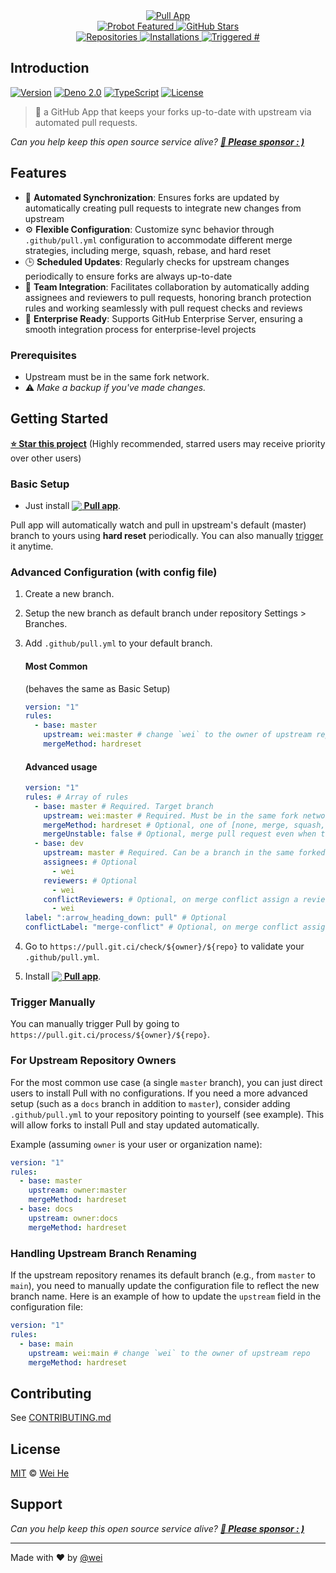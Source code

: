 <!-- deno-fmt-ignore-start -->

<div align="center">

<a href="https://wei.github.io/pull">
  <img src="https://prod.download/pull-social-svg" alt="Pull App">
</a>

</div>

<div align="center">

<a href="https://probot.github.io">
  <img src="https://badgen.net/badge/Probot/Featured/orange?icon=dependabot&cache=86400" alt="Probot Featured">
</a>
<a href="https://github.com/wei/pull">
  <img src="https://badgen.net/github/stars/wei/pull?label=Stars&icon=github&color=pink&cache=300" alt="GitHub Stars">
</a>

</div>

<div align="center">

<a href="https://github.com/apps/pull">
  <img src="https://badgen.net/https/pull.git.ci/badges/repos?color=cyan&cache=600" alt="Repositories">
</a>
<a href="https://github.com/apps/pull">
  <img src="https://badgen.net/https/pull.git.ci/badges/installations?color=blue&cache=600" alt="Installations">
</a>
<a href="https://github.com/issues?q=author:app/pull">
  <img src="https://badgen.net/https/pull.git.ci/badges/triggers?color=purple&cache=600" alt="Triggered #">
</a>

</div>

## Introduction

[![Version][version-badge]][version-url] [![Deno 2.0][deno-badge]][deno-url] [![TypeScript][ts-badge]][ts-url] [![License][license-badge]][license-url]

> 🤖 a GitHub App that keeps your forks up-to-date with upstream via automated
> pull requests.

_Can you help keep this open source service alive? **[💖 Please sponsor : )][pull-sponsor]**_

<!-- deno-fmt-ignore-end -->

## Features

- 🔄 **Automated Synchronization**: Ensures forks are updated by automatically
  creating pull requests to integrate new changes from upstream
- ⚙️ **Flexible Configuration**: Customize sync behavior through
  `.github/pull.yml` configuration to accommodate different merge strategies,
  including merge, squash, rebase, and hard reset
- 🕒 **Scheduled Updates**: Regularly checks for upstream changes periodically
  to ensure forks are always up-to-date
- 👥 **Team Integration**: Facilitates collaboration by automatically adding
  assignees and reviewers to pull requests, honoring branch protection rules and
  working seamlessly with pull request checks and reviews
- 🚀 **Enterprise Ready**: Supports GitHub Enterprise Server, ensuring a smooth
  integration process for enterprise-level projects

### Prerequisites

- Upstream must be in the same fork network.
- ⚠️ _Make a backup if you've made changes._

## Getting Started

**[⭐ Star this project][pull-repo]** (Highly recommended, starred users may
receive priority over other users)

### Basic Setup

- Just install
  **[<img src="https://prod.download/pull-18h-svg" valign="bottom"/> Pull app][pull-app]**.

Pull app will automatically watch and pull in upstream's default (master) branch
to yours using **hard reset** periodically. You can also manually
[trigger](#trigger-manually) it anytime.

### Advanced Configuration (with config file)

1. Create a new branch.
2. Setup the new branch as default branch under repository Settings > Branches.
3. Add `.github/pull.yml` to your default branch.

   #### Most Common
   (behaves the same as Basic Setup)
   ```yaml
   version: "1"
   rules:
     - base: master
       upstream: wei:master # change `wei` to the owner of upstream repo
       mergeMethod: hardreset
   ```

   #### Advanced usage
   ```yaml
   version: "1"
   rules: # Array of rules
     - base: master # Required. Target branch
       upstream: wei:master # Required. Must be in the same fork network.
       mergeMethod: hardreset # Optional, one of [none, merge, squash, rebase, hardreset], Default: none.
       mergeUnstable: false # Optional, merge pull request even when the mergeable_state is not clean. Default: false
     - base: dev
       upstream: master # Required. Can be a branch in the same forked repo.
       assignees: # Optional
         - wei
       reviewers: # Optional
         - wei
       conflictReviewers: # Optional, on merge conflict assign a reviewer
         - wei
   label: ":arrow_heading_down: pull" # Optional
   conflictLabel: "merge-conflict" # Optional, on merge conflict assign a custom label, Default: merge-conflict
   ```

4. Go to `https://pull.git.ci/check/${owner}/${repo}` to validate your
   `.github/pull.yml`.
5. Install
   **[<img src="https://prod.download/pull-18h-svg" valign="bottom"/> Pull app][pull-app]**.

### Trigger Manually

You can manually trigger Pull by going to
`https://pull.git.ci/process/${owner}/${repo}`.

### For Upstream Repository Owners

For the most common use case (a single `master` branch), you can just direct
users to install Pull with no configurations. If you need a more advanced setup
(such as a `docs` branch in addition to `master`), consider adding
`.github/pull.yml` to your repository pointing to yourself (see example). This
will allow forks to install Pull and stay updated automatically.

Example (assuming `owner` is your user or organization name):

```yaml
version: "1"
rules:
  - base: master
    upstream: owner:master
    mergeMethod: hardreset
  - base: docs
    upstream: owner:docs
    mergeMethod: hardreset
```

### Handling Upstream Branch Renaming

If the upstream repository renames its default branch (e.g., from `master` to `main`), you need to manually update the configuration file to reflect the new branch name. Here is an example of how to update the `upstream` field in the configuration file:

```yaml
version: "1"
rules:
  - base: main
    upstream: wei:main # change `wei` to the owner of upstream repo
    mergeMethod: hardreset
```

## Contributing

See [CONTRIBUTING.md](./.github/CONTRIBUTING.md)

## License

[MIT](LICENSE) © [Wei He][pull-sponsor]

## Support

_Can you help keep this open source service alive?
**[💖 Please sponsor : )][pull-sponsor]**_

---

Made with ❤️ by [@wei](https://github.com/wei)

[version-badge]: https://badgen.net/https/pull.git.ci/badges/version?label=Version&color=green&cache=300
[version-url]: https://pull.git.ci/version
[deno-badge]: https://img.shields.io/badge/Deno%202.0-000000?logo=Deno&logoColor=ffffff
[deno-url]: https://deno.com
[ts-badge]: https://badgen.net/badge/_/TypeScript/blue?&label=&icon=typescript&cache=86400
[ts-url]: https://www.typescriptlang.org
[license-badge]: https://badgen.net/badge/License/MIT/black?cache=86400
[license-url]: https://wei.mit-license.org
[pull-app]: https://github.com/apps/pull
[pull-repo]: https://github.com/wei/pull
[pull-sponsor]: https://prod.download/pull-readme-sponsor
